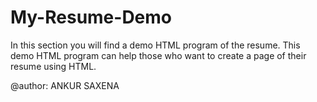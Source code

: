# My-Resume-Demo

In this section you will find a demo HTML program of the resume. This demo HTML program can help those who want to create a page of their resume using HTML.

@author: ANKUR SAXENA
